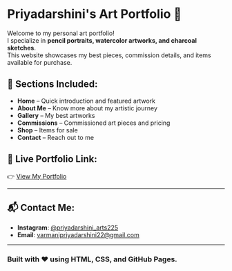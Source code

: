 # Priyadarshini's Art Portfolio 🎨

Welcome to my personal art portfolio!  
I specialize in **pencil portraits, watercolor artworks, and charcoal sketches**.  
This website showcases my best pieces, commission details, and items available for purchase.

## 🌟 Sections Included:

- **Home** – Quick introduction and featured artwork  
- **About Me** – Know more about my artistic journey  
- **Gallery** – My best artworks  
- **Commissions** – Commissioned art pieces and pricing  
- **Shop** – Items for sale  
- **Contact** – Reach out to me  

## 🚀 Live Portfolio Link:

👉 [View My Portfolio](https://priyadarshini225.github.io/business-Portfolio/)

---

## 📬 Contact Me:

- **Instagram**: [@priyadarshini_arts225](https://www.instagram.com/priyadarshini_arts225/)  
- **Email**: varmanipriyadarshini22@gmail.com

---

### Built with ❤️ using HTML, CSS, and GitHub Pages.
